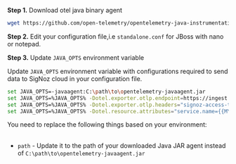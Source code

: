  
**Step 1.** Download otel java binary agent

```bash
wget https://github.com/open-telemetry/opentelemetry-java-instrumentation/releases/latest/download/opentelemetry-javaagent.jar
```

**Step 2.** Edit your configuration file,i.e `standalone.conf` for JBoss with nano or notepad.
    
**Step 3.** Update `JAVA_OPTS` environment variable

Update `JAVA_OPTS` environment variable with configurations required to send data to SigNoz cloud in your configuration file.

```bash
set JAVA_OPTS=-javaagent:C:\path\to\opentelemetry-javaagent.jar
set JAVA_OPTS=%JAVA_OPTS% -Dotel.exporter.otlp.endpoint=https://ingest.{{REGION}}.signoz.cloud:443
set JAVA_OPTS=%JAVA_OPTS% -Dotel.exporter.otlp.headers="signoz-access-token={{SIGNOZ_INGESTION_KEY}}"
set JAVA_OPTS=%JAVA_OPTS% -Dotel.resource.attributes="service.name={{MYAPP}}"
```
You need to replace the following things based on your environment:<br></br>

- `path` - Update it to the path of your downloaded Java JAR agent instead of `C:\path\to\opentelemetry-javaagent.jar`<br></br>
